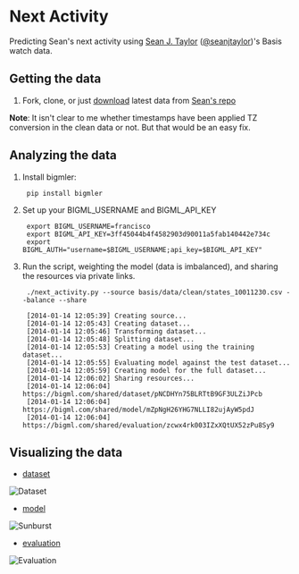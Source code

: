 Next Activity
=============

Predicting Sean's next activity using [Sean J. Taylor](https://github.com/seanjtaylor) ([@seanjtaylor](https://twitter.com/seanjtaylor))'s Basis watch data.

## Getting the data

1. Fork, clone, or just [download](https://github.com/seanjtaylor/basis/blob/master/data/clean/states_10011230.csv) latest data from [Sean's repo](https://github.com/seanjtaylor/basis)

**Note**: It isn't clear to me whether timestamps have been applied TZ conversion in the clean data or not. But that would be an easy fix.

## Analyzing the data

1. Install bigmler:

        pip install bigmler

2. Set up your BIGML_USERNAME and BIGML_API_KEY

        export BIGML_USERNAME=francisco
        export BIGML_API_KEY=3ff45044b4f4582903d90011a5fab140442e734c
        export BIGML_AUTH="username=$BIGML_USERNAME;api_key=$BIGML_API_KEY"

3. Run the script, weighting the model (data is imbalanced), and sharing the
   resources via private links.

 		./next_activity.py --source basis/data/clean/states_10011230.csv --balance --share

	    [2014-01-14 12:05:39] Creating source...
	    [2014-01-14 12:05:43] Creating dataset...
	    [2014-01-14 12:05:46] Transforming dataset...
	    [2014-01-14 12:05:48] Splitting dataset...
	    [2014-01-14 12:05:53] Creating a model using the training dataset...
	    [2014-01-14 12:05:55] Evaluating model against the test dataset...
	    [2014-01-14 12:05:59] Creating model for the full dataset...
	    [2014-01-14 12:06:02] Sharing resources...
	    [2014-01-14 12:06:04] https://bigml.com/shared/dataset/pNCDHYn75BLRTtB9GF3ULZiJPcb
	    [2014-01-14 12:06:04] https://bigml.com/shared/model/mZpNgH26YHG7NLLI82ujAyW5pdJ
	    [2014-01-14 12:06:04] https://bigml.com/shared/evaluation/zcwx4rk003IZxXQtUX52zPu8Sy9

## Visualizing the data

* [dataset](https://bigml.com/shared/dataset/pNCDHYn75BLRTtB9GF3ULZiJPcb)

<img src="https://raw.github.com/aficionado/nextactivity/master/images/dataset.png" alt="Dataset">

* [model](https://bigml.com/shared/model/mZpNgH26YHG7NLLI82ujAyW5pdJ)

<img src="https://raw.github.com/aficionado/nextactivity/master/images/sunburst.png" alt="Sunburst">

* [evaluation](https://bigml.com/shared/evaluation/zcwx4rk003IZxXQtUX52zPu8Sy9)

<img src="https://raw.github.com/aficionado/nextactivity/master/images/confusion_matrix.png" alt="Evaluation">


